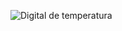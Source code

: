 ![Digital de temperatura](https://github.com/Brandon-SR/Sensores_R2/assets/132231023/cf53e468-4447-4b82-9902-59bd8b328a4f)
